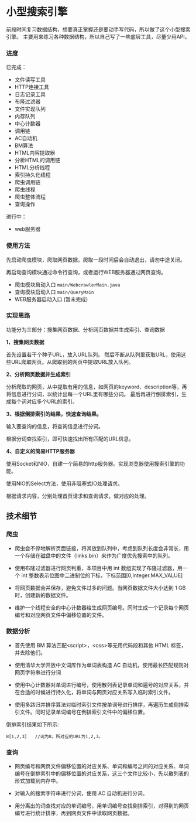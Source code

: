 # 小型搜索引擎

前段时间复习数据结构，想要真正掌握还是要动手写代码，所以做了这个小型搜索引擎。
主要用来练习各种数据结构，所以自己写了一些底层工具，尽量少用API。

### 进度

已完成：

- 文件读写工具
- HTTP连接工具
- 日志记录工具
- 布隆过滤器
- 文件实现队列
- 内存队列
- 中心计数器
- 调用链
- AC自动机
- BM算法
- HTML内容提取器
- 分析HTML的调用链
- HTML分析线程
- 索引持久化线程
- 爬虫调用链
- 爬虫线程
- 爬虫整体流程
- 查询操作

进行中：

- web服务器

### 使用方法

先启动爬虫模块，爬取网页数据。爬取一段时间后会自动退出，请勿中途关闭。

再启动查询模块通过命令行查询，或者运行WEB服务器通过网页查询。

- 爬虫模块启动入口 ```main/WebcrawlerMain.java```
- 查询模块启动入口 ```main/QueryMain```
- WEB服务器启动入口 (暂未完成)

### 实现思路

功能分为三部分：搜集网页数据、分析网页数据并生成索引、查询数据

**1、搜集网页数据**

首先设置若干个种子URL，放入URL队列。
然后不断从队列里获取URL，使用这些URL爬取网页。从爬取到的网页中提取URL放入队列。

**2、分析网页数据并生成索引**

分析爬取的网页，从中提取有用的信息，如网页的keyword、description等，再将信息进行分词，以统计出每一个URL里有哪些分词。
最后再进行倒排索引，生成每个词对应多个URL的索引。


**3、根据倒排索引的结果，快速查询结果。**

输入要查询的信息，将查询信息进行分词。

根据分词查找索引，即可快速找出所有匹配的URL信息。



**4、自定义的简易HTTP服务器**

使用Socket和NIO，自建一个简易的http服务器。实现浏览器使用搜索引擎的功能。

使用NIO的Select方法，使用非阻塞式IO处理请求。

根据请求内容，分别处理首页请求和查询请求，做对应的处理。

## 技术细节

### 爬虫

- 爬虫会不停地解析页面链接，将其放到队列中，考虑到队列长度会非常长，用一个存储在磁盘中的文件（links.bin）来作为广度优先搜索中的队列。

- 使用布隆过滤器进行网页判重，本项目中用 int 数组实现了布隆过滤器，用一个 int 整数表示位图中二进制位的下标，下标范围\[0,Integer.MAX_VALUE\]

- 将网页数据合并保存，避免文件过多的问题。当网页数据文件大小达到 1 GB 时，创建新的数据文件。

- 维护一个线程安全的中心计数器给生成网页编号。同时生成一个记录每个网页编号和对应网页文件中偏移位置的文件。


### 数据分析

- 首先使用 BM 算法匹配\<script\>，\<css\>等无用代码段和其他 HTML 标签，并去除他们。

- 使用清华大学开放中文词库作为单词表构造 AC 自动机，使用最长匹配规则对网页字符串进行分词

- 使用中心计数器对单词进行编号，使用散列表记录单词和遍号的对应关系，并在合适的时候进行持久化，将单词与网页对应关系写入临时索引文件。

- 使用多路归并排序算法对临时索引文件按单词号进行排序，再遍历生成倒排索引文件。同时记录单词编号在倒排索引文件中的偏移位置。

倒排索引结果如下所示:

```
8[1,2,3]   //词为8，所对应的URL为1,2,3。
```

###  查询

- 网页编号和网页文件偏移位置的对应关系、单词和编号之间的对应关系、单词编号在倒排索引中的偏移位置的对应关系，这三个文件比较小，先以散列表的形式加载到内存中。

- 对输入的搜索字符串进行分词，使用 AC 自动机进行分词。

- 用分离出的词查找对应的单词编号，用单词编号查找倒排索引，对得到的网页编号进行统计排序，再到网页文件中读取网页数据。
